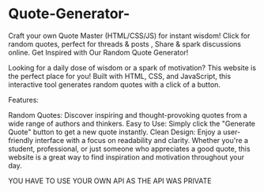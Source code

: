 # Quote-Generator-
Craft your own Quote Master (HTML/CSS/JS) for instant wisdom!  Click for random quotes, perfect for threads &amp; posts , Share &amp; spark discussions online.
Get Inspired with Our Random Quote Generator!

Looking for a daily dose of wisdom or a spark of motivation?  This website is the perfect place for you!  Built with HTML, CSS, and JavaScript, this interactive tool generates random quotes with a click of a button.

Features:

Random Quotes: Discover inspiring and thought-provoking quotes from a wide range of authors and thinkers.
Easy to Use: Simply click the "Generate Quote" button to get a new quote instantly.
Clean Design: Enjoy a user-friendly interface with a focus on readability and clarity.
Whether you're a student, professional, or just someone who appreciates a good quote, this website is a great way to find inspiration and motivation throughout your day.

YOU HAVE TO USE YOUR OWN API AS THE API WAS PRIVATE 
